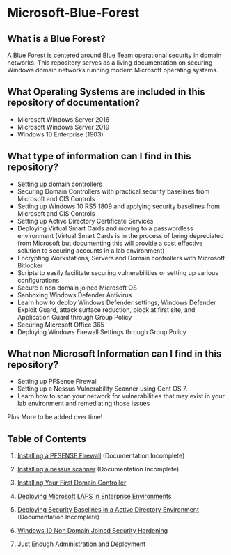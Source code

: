 # Microsoft-Blue-Forest


## What is a Blue Forest?

A Blue Forest is centered around Blue Team operational security in domain networks. This repository serves as a living documentation on securing Windows domain networks running modern Microsoft operating systems. 

## What Operating Systems are included in this repository of documentation?
- Microsoft Windows Server 2016
- Microsoft Windows Server 2019
- Windows 10 Enterprise (1903)

## What type of information can I find in this repository?
- Setting up domain controllers
- Securing Domain Controllers with practical security baselines from Microsoft and CIS Controls
- Setting up Windows 10 RS5 1809 and applying security baselines from Microsoft and CIS Controls
- Setting up Active Directory Certificate Services
- Deploying Virtual Smart Cards and moving to a passwordless environment (Virtual Smart Cards is in the process of being depreciated from Microsoft but documenting this will provide a cost effective solution to securing accounts in a lab environment)
- Encrypting Workstations, Servers and Domain controllers with Microsoft Bitlocker
- Scripts to easily facilitate securing vulnerabilities or setting up various configurations
- Secure a non domain joined Microsoft OS
- Sanboxing Windows Defender Antivirus
- Learn how to deploy Windows Defender settings, Windows Defender Exploit Guard, attack surface reduction, block at first site, and Application Guard through Group Policy
- Securing Microsoft Office 365
- Deploying Windows Firewall Settings through Group Policy

## What non Microsoft Information can I find in this repository?
- Setting up PFSense Firewall
- Setting up a Nessus Vulnerability Scanner using Cent OS 7.
- Learn how to scan your network for vulnerabilities that may exist in your lab environment and remediating those issues

Plus More to be added over time!

## Table of Contents

1. [Installing a PFSENSE Firewall](https://github.com/rootsecdev/Microsoft-Blue-Forest/tree/master/PFSENSE) (Documentation Incomplete)

2. [Installing a nessus scanner](https://github.com/rootsecdev/Microsoft-Blue-Forest/blob/master/Nessus/Readme.md) (Documentation Incomplete)

3. [Installing Your First Domain Controller](https://github.com/rootsecdev/Microsoft-Blue-Forest/blob/master/FirstDomainControllerInstall.md)

4. [Deploying Microsoft LAPS in Enterprise Environments](https://github.com/rootsecdev/Microsoft-Blue-Forest/blob/master/Microsoft%20LAPS/readme.md)

5. [Deploying Security Baselines in a Active Directory Environment](https://github.com/rootsecdev/Microsoft-Blue-Forest/blob/master/Security%20Baselines/Readme.md) (Documentation Incomplete)

6. [Windows 10 Non Domain Joined Security Hardening](https://github.com/rootsecdev/Microsoft-Blue-Forest/blob/master/Security%20Baselines/StandAloneHardening1903.md)

7. [Just Enough Administration and Deployment](https://github.com/rootsecdev/Microsoft-Blue-Forest/blob/master/Powershell/JEA/Readme.md)

